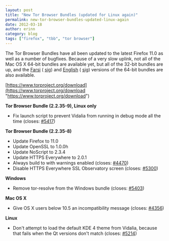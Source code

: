 ```yaml
---
layout: post
title: "New Tor Browser Bundles (updated for Linux again)"
permalink: new-tor-browser-bundles-updated-linux-again
date: 2012-03-18
author: erinn
category: blog
tags: ["firefox", "tbb", "tor browser"]
---
```


The Tor Browser Bundles have all been updated to the latest Firefox 11.0 as well as a number of bugfixes. Because of a very slow uplink, not all of the Mac OS X 64-bit bundles are available yet, but all of the 32-bit bundles are up, and the [Farsi](https://www.torproject.org/dist/torbrowser/osx/TorBrowser-2.2.35-8-osx-x86_64-fa.zip) ( [sig](https://www.torproject.org/dist/torbrowser/osx/TorBrowser-2.2.35-8-osx-x86_64-fa.zip.asc)) and [English](https://www.torproject.org/dist/torbrowser/osx/TorBrowser-2.2.35-8-osx-x86_64-en-US.zip) ( [sig](https://www.torproject.org/dist/torbrowser/osx/TorBrowser-2.2.35-8-osx-x86_64-en-US.zip.asc)) versions of the 64-bit bundles are also available.

[https://www.torproject.org/download](https://www.torproject.org/download "https://www.torproject.org/download")

**Tor Browser Bundle (2.2.35-9), Linux only**

- Fix launch script to prevent Vidalia from running in debug mode all the time (closes: [#5417](https://trac.torproject.org/projects/tor/ticket/5417))

**Tor Browser Bundle (2.2.35-8)**

- Update Firefox to 11.0
- Update OpenSSL to 1.0.0h
- Update NoScript to 2.3.4
- Update HTTPS Everywhere to 2.0.1
- Always build to with warnings enabled (closes: [#4470](https://trac.torproject.org/projects/tor/ticket/4470))
- Disable HTTPS Everywhere SSL Observatory screen (closes: [#5300](https://trac.torproject.org/projects/tor/ticket/5300))

**Windows**

- Remove tor-resolve from the Windows bundle (closes: [#5403](https://trac.torproject.org/projects/tor/ticket/5403))

**Mac OS X**

- Give OS X users below 10.5 an incompatibility message (closes: [#4356](https://trac.torproject.org/projects/tor/ticket/4356))

**Linux**

- Don't attempt to load the default KDE 4 theme from Vidalia, because that fails when the Qt versions don't match (closes: [#5214](https://trac.torproject.org/projects/tor/ticket/5214))

